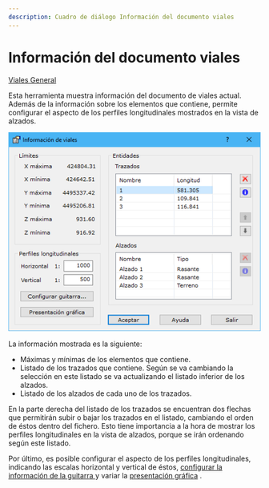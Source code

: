 ```yaml
---
description: Cuadro de diálogo Información del documento viales
---
```


# Información del documento viales

[Viales General](../../fichas-de-herramientas/ficha-de-herramientas-viales/viales-general.md)

Esta herramienta muestra información del documento de viales actual. Además de la información sobre los elementos que contiene, permite configurar el aspecto de los perfiles longitudinales mostrados en la vista de alzados.

![Cuadro de diálogo Información de viales](<../../../.gitbook/assets/image (87).png>)

La información mostrada es la siguiente:

* Máximas y mínimas de los elementos que contiene.
* Listado de los trazados que contiene. Según se va cambiando la selección en este listado se va actualizando el listado inferior de los alzados.
* Listado de los alzados de cada uno de los trazados.

En la parte derecha del listado de los trazados se encuentran dos flechas que permitirán subir o bajar los trazados en el listado, cambiando el orden de éstos dentro del fichero. Esto tiene importancia a la hora de mostrar los perfiles longitudinales en la vista de alzados, porque se irán ordenando según este listado.

Por último, es posible configurar el aspecto de los perfiles longitudinales, indicando las escalas horizontal y vertical de éstos, [configurar la información de la guitarra ](../generar/guitarra-de-viales.md)y variar la [presentación gráfica](../../herramientas-mdt/perfiles/presentacion-grafica.md) .
